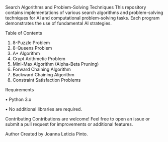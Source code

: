 Search Algorithms and Problem-Solving Techniques
This repository contains implementations of various search algorithms and problem-solving techniques for AI and computational problem-solving tasks. Each program demonstrates the use of fundamental AI strategies.

Table of Contents
1.	8-Puzzle Problem
2.	8-Queens Problem
3.	A* Algorithm
4.	Crypt Arithmetic Problem
5.	Mini-Max Algorithm (Alpha-Beta Pruning)
6.	Forward Chaining Algorithm
7.	Backward Chaining Algorithm
8. Constraint Satisfaction Problems
   
Requirements

•	Python 3.x

•	No additional libraries are required.

Contributing
Contributions are welcome! Feel free to open an issue or submit a pull request for improvements or additional features.

Author
Created by Joanna Leticia Pinto.
